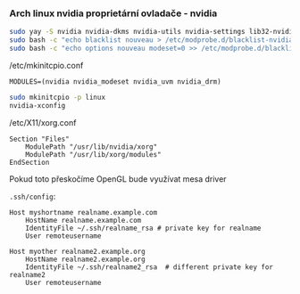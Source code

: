 ### Arch linux nvidia proprietární ovladače - nvidia
```bash
sudo yay -S nvidia nvidia-dkms nvidia-utils nvidia-settings lib32-nvidia-utils
sudo bash -c "echo blacklist nouveau > /etc/modprobe.d/blacklist-nvidia-nouveau.conf"
sudo bash -c "echo options nouveau modeset=0 >> /etc/modprobe.d/blacklist-nvidia-nouveau.conf"
```

/etc/mkinitcpio.conf
```
MODULES=(nvidia nvidia_modeset nvidia_uvm nvidia_drm)
```

```bash
sudo mkinitcpio -p linux
nvidia-xconfig
```

/etc/X11/xorg.conf
```
Section "Files"
    ModulePath "/usr/lib/nvidia/xorg"
    ModulePath "/usr/lib/xorg/modules"
EndSection
```
Pokud toto přeskočíme OpenGL bude využívat mesa driver

`.ssh/config`:
```
Host myshortname realname.example.com
    HostName realname.example.com
    IdentityFile ~/.ssh/realname_rsa # private key for realname
    User remoteusername

Host myother realname2.example.org
    HostName realname2.example.org
    IdentityFile ~/.ssh/realname2_rsa  # different private key for realname2
    User remoteusername
```
